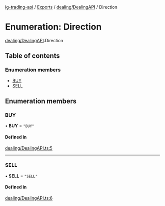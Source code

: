 [ig-trading-api](../README.md) / [Exports](../modules.md) / [dealing/DealingAPI](../modules/dealing_DealingAPI.md) / Direction

# Enumeration: Direction

[dealing/DealingAPI](../modules/dealing_DealingAPI.md).Direction

## Table of contents

### Enumeration members

- [BUY](dealing_DealingAPI.Direction.md#buy)
- [SELL](dealing_DealingAPI.Direction.md#sell)

## Enumeration members

### BUY

• **BUY** = `"BUY"`

#### Defined in

[dealing/DealingAPI.ts:5](https://github.com/bennycode/ig-trading-api/blob/98182c7/src/dealing/DealingAPI.ts#L5)

---

### SELL

• **SELL** = `"SELL"`

#### Defined in

[dealing/DealingAPI.ts:6](https://github.com/bennycode/ig-trading-api/blob/98182c7/src/dealing/DealingAPI.ts#L6)
